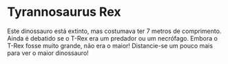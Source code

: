 # Tyrannosaurus Rex

Este dinossauro está extinto, mas costumava ter 7 metros de comprimento. Ainda é
debatido se o T-Rex era um predador ou um necrófago. Embora o T-Rex fosse muito
grande, não era o maior! Distancie-se um pouco mais para ver o maior dinossauro!

